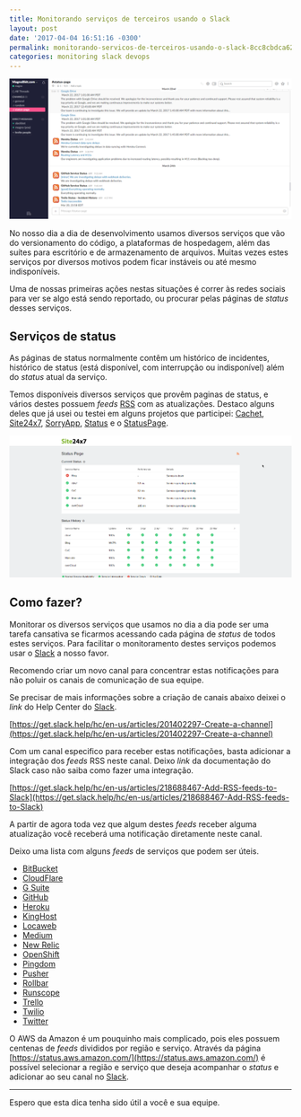 ```yaml
---
title: Monitorando serviços de terceiros usando o Slack
layout: post
date: '2017-04-04 16:51:16 -0300'
permalink: monitorando-servicos-de-terceiros-usando-o-slack-8cc8cbdca62f
categories: monitoring slack devops
---
```


![Meu canal #status-page no Slack](/uploads/1*ZbaDdPv6w8WQTxKtttFssw.png)

No nosso dia a dia de desenvolvimento usamos diversos serviços que vão do versionamento do código, a plataformas de hospedagem, além das suítes para escritório e de armazenamento de arquivos. Muitas vezes estes serviços por diversos motivos podem ficar instáveis ou até mesmo indisponíveis.

Uma de nossas primeiras ações nestas situações é correr às redes sociais para ver se algo está sendo reportado, ou procurar pelas páginas de *status* desses serviços.

## Serviços de status

As páginas de status normalmente contêm um histórico de incidentes, histórico de status (está disponível, com interrupção ou indisponível) além do *status* atual da serviço.

Temos disponíveis diversos serviços que provêm paginas de status, e vários destes possuem *feeds* [RSS](https://pt.wikipedia.org/wiki/RSS) com as atualizações. Destaco alguns deles que já usei ou testei em alguns projetos que participei: [Cachet](https://cachethq.io/), [Site24x7](https://www.site24x7.com/), [SorryApp](https://www.sorryapp.com/), [Status](https://status.io/) e o [StatusPage](https://www.statuspage.io/).

![Minha página de status (status.magnobiet.com) usando o serviço do Site24x7 da Zoho](/uploads/1*3kbrt55KjOzIkZ9ZuFQWUg.png)

## Como fazer?

Monitorar os diversos serviços que usamos no dia a dia pode ser uma tarefa cansativa se ficarmos acessando cada página de *status* de todos estes serviços. Para facilitar o monitoramento destes serviços podemos usar o [Slack](https://medium.com/@slackhq) a nosso favor.

Recomendo criar um novo canal para concentrar estas notificações para não poluir os canais de comunicação de sua equipe.

Se precisar de mais informações sobre a criação de canais abaixo deixei o *link* do Help Center do [Slack](https://medium.com/@slackhq).

[https://get.slack.help/hc/en-us/articles/201402297-Create-a-channel](https://get.slack.help/hc/en-us/articles/201402297-Create-a-channel)

Com um canal especifico para receber estas notificações, basta adicionar a integração dos *feeds* RSS neste canal. Deixo *link* da documentação do Slack caso não saiba como fazer uma integração.

[https://get.slack.help/hc/en-us/articles/218688467-Add-RSS-feeds-to-Slack](https://get.slack.help/hc/en-us/articles/218688467-Add-RSS-feeds-to-Slack)

A partir de agora toda vez que algum destes *feeds* receber alguma atualização você receberá uma notificação diretamente neste canal.

Deixo uma lista com alguns *feeds* de serviços que podem ser úteis.

- [BitBucket](https://status.bitbucket.org/history.rss)
- [CloudFlare](https://www.cloudflarestatus.com/history.rss)
- [G Suite](https://www.google.com/appsstatus/rss/en)
- [GitHub](https://status.github.com/messages.rss)
- [Heroku](https://status.heroku.com/feed)
- [KingHost](http://status.kinghost.net.br/history.rss)
- [Locaweb](https://statusblog.locaweb.com.br/feed)
- [Medium](https://medium.statuspage.io/history.rss)
- [New Relic](https://status.newrelic.com/history.rss)
- [OpenShift](https://status.openshift.com/history.rss)
- [Pingdom](http://status.pingdom.com/history.rss)
- [Pusher](https://status.pusher.com/history.rss)
- [Rollbar](http://status.rollbar.com/history.rss)
- [Runscope](https://runscope.statuspage.io/history.rss)
- [Trello](http://www.trellostatus.com/history.rss)
- [Twilio](https://status.twilio.com/history.rss)
- [Twitter](http://status.twitterstat.us/pages/564314ae3309c22c3b0002fa/rss)

O AWS da Amazon é um pouquinho mais complicado, pois eles possuem centenas de *feeds* divididos por região e serviço. Através da página [https://status.aws.amazon.com/](https://status.aws.amazon.com/) é possível selecionar a região e serviço que deseja acompanhar o *status* e adicionar ao seu canal no [Slack](https://medium.com/@slackhq).

---

Espero que esta dica tenha sido útil a você e sua equipe.